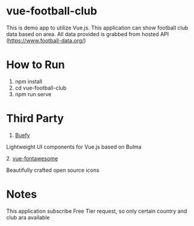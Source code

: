 # vue-football-club
This is demo app to utilize Vue.js.
This application can show football club data based on area.
All data provided is grabbed from hosted API (https://www.football-data.org/)

# How to Run
1. npm install
2. cd vue-football-club
3. npm run serve

# Third Party
1. <a href="https://buefy.org/"> Buefy</a>
<p>
Lightweight UI components for Vue.js based on Bulma
</p>
2. <a href="https://www.npmjs.com/package/@fortawesome/vue-fontawesome"> vue-fontawesome </a>
<p> Beautifully crafted open source icons </p>

# Notes
This application subscribe Free Tier request, so only certain country and club ara available
